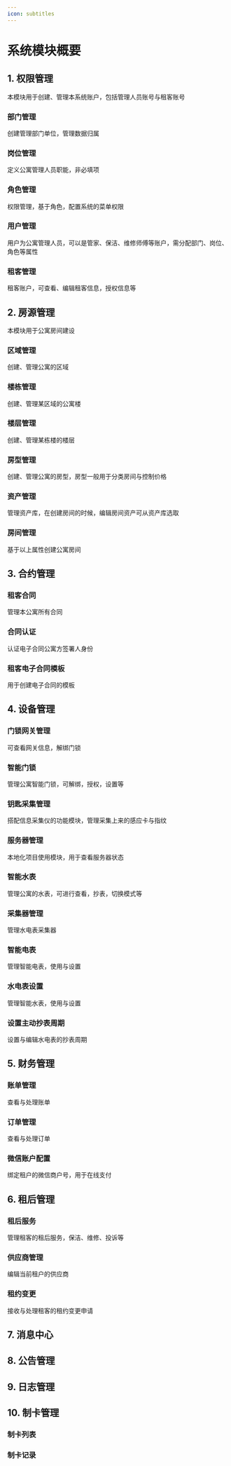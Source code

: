 ```yaml
---
icon: subtitles
---
```


# 系统模块概要

## 1. 权限管理 <a href="#jzprz" id="jzprz"></a>

本模块用于创建、管理本系统账户，包括管理人员账号与租客账号

### **部门管理**

创建管理部门单位，管理数据归属

### **岗位管理**

定义公寓管理人员职能，非必填项

### **角色管理**

权限管理，基于角色，配置系统的菜单权限

### **用户管理**

用户为公寓管理人员，可以是管家、保洁、维修师傅等账户，需分配部门、岗位、角色等属性

### **租客管理**

租客账户，可查看、编辑租客信息，授权信息等

## 2. 房源管理 <a href="#kajdd" id="kajdd"></a>

本模块用于公寓房间建设

### **区域管理**

创建、管理公寓的区域

### **楼栋管理**

创建、管理某区域的公寓楼

### **楼层管理**

创建、管理某栋楼的楼层

### **房型管理**

创建、管理公寓的房型，房型一般用于分类房间与控制价格

### **资产管理**

管理资产库，在创建房间的时候，编辑房间资产可从资产库选取

### **房间管理**

基于以上属性创建公寓房间

## 3. 合约管理 <a href="#o0xlb" id="o0xlb"></a>

### **租客合同**

管理本公寓所有合同

### **合同认证**

认证电子合同公寓方签署人身份

### **租客电子合同模板**

用于创建电子合同的模板

## 4. 设备管理 <a href="#iwywn" id="iwywn"></a>

### **门锁网关管理**

可查看网关信息，解绑门锁

### **智能门锁**

管理公寓智能门锁，可解绑，授权，设置等

### **钥匙采集管理**

搭配信息采集仪的功能模块，管理采集上来的感应卡与指纹

### **服务器管理**

本地化项目使用模块，用于查看服务器状态

### **智能水表**

管理公寓的水表，可进行查看，抄表，切换模式等

### **采集器管理**

&#x20;管理水电表采集器

### **智能电表**

管理智能电表，使用与设置

### **水电表设置**

管理智能水表，使用与设置

### **设置主动抄表周期**

设置与编辑水电表的抄表周期

## 5. 财务管理 <a href="#o2dyu" id="o2dyu"></a>

### 账单管理

查看与处理账单

### 订单管理

查看与处理订单

### 微信账户配置

绑定租户的微信商户号，用于在线支付

## 6. 租后管理 <a href="#n03q7" id="n03q7"></a>

### **租后服务**

管理租客的租后服务，保洁、维修、投诉等

### **供应商管理**

编辑当前租户的供应商

### **租约变更**

接收与处理租客的租约变更申请

## 7. 消息中心 <a href="#ofrph" id="ofrph"></a>

## 8. 公告管理 <a href="#vphgo" id="vphgo"></a>

## 9. 日志管理 <a href="#lrwgg" id="lrwgg"></a>

## 10. 制卡管理 <a href="#jdetu" id="jdetu"></a>

### **制卡列表**

### **制卡记录**
